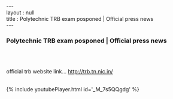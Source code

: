---<br>layout : null<br>title : Polytechnic TRB exam posponed | Official press news<br>---<br><h3>Polytechnic TRB exam posponed | Official press news</h3><br><br><p>official trb website link... 
http://trb.tn.nic.in/</p><br>{% include youtubePlayer.html id='_M_7s5QQgdg' %}<br>